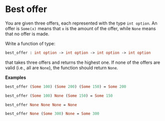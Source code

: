 # Best offer

You are given three offers, each represented with the type `int option`. An offer is `Some(x)` means that `x` is the amount of the offer, while `None` means that no offer is made.

Write a function of type:
```ocaml
best_offer : int option -> int option -> int option -> int option
```
that takes three offers and returns the highest one. If none of the offers are valid (i.e., all are `None`), the function should return `None`.

**Examples**

```ocaml
best_offer (Some 100) (Some 200) (Some 150) = Some 200

best_offer (Some 100) None (Some 150) = Some 150

best_offer None None None = None

best_offer None (Some 300) None = Some 300
```
